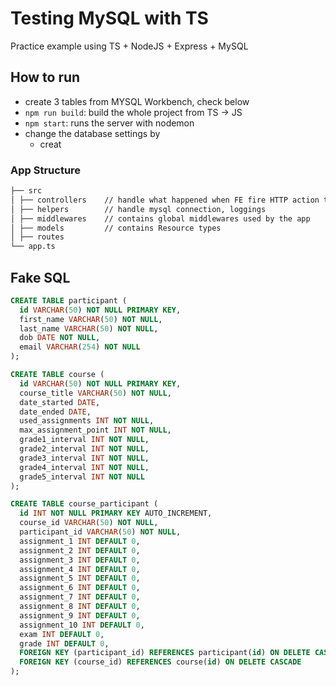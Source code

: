 # Testing MySQL with TS

Practice example using TS + NodeJS + Express + MySQL

## How to run

- create 3 tables from MYSQL Workbench, check below
- `npm run build`: build the whole project from TS -> JS
- `npm start`: runs the server with nodemon
- change the database settings by
  - creat

### App Structure

```Markdown
├── src
│ ├── controllers    // handle what happened when FE fire HTTP action to specific endpoints
│ ├── helpers        // handle mysql connection, loggings
│ ├── middlewares    // contains global middlewares used by the app
│ ├── models         // contains Resource types
│ ├── routes
└── app.ts
```

## Fake SQL

```SQL
CREATE TABLE participant (
  id VARCHAR(50) NOT NULL PRIMARY KEY,
  first_name VARCHAR(50) NOT NULL,
  last_name VARCHAR(50) NOT NULL,
  dob DATE NOT NULL,
  email VARCHAR(254) NOT NULL
);

CREATE TABLE course (
  id VARCHAR(50) NOT NULL PRIMARY KEY,
  course_title VARCHAR(50) NOT NULL,
  date_started DATE,
  date_ended DATE,
  used_assignments INT NOT NULL,
  max_assignment_point INT NOT NULL,
  grade1_interval INT NOT NULL,
  grade2_interval INT NOT NULL,
  grade3_interval INT NOT NULL,
  grade4_interval INT NOT NULL,
  grade5_interval INT NOT NULL
);

CREATE TABLE course_participant (
  id INT NOT NULL PRIMARY KEY AUTO_INCREMENT,
  course_id VARCHAR(50) NOT NULL,
  participant_id VARCHAR(50) NOT NULL,
  assignment_1 INT DEFAULT 0,
  assignment_2 INT DEFAULT 0,
  assignment_3 INT DEFAULT 0,
  assignment_4 INT DEFAULT 0,
  assignment_5 INT DEFAULT 0,
  assignment_6 INT DEFAULT 0,
  assignment_7 INT DEFAULT 0,
  assignment_8 INT DEFAULT 0,
  assignment_9 INT DEFAULT 0,
  assignment_10 INT DEFAULT 0,
  exam INT DEFAULT 0,
  grade INT DEFAULT 0,
  FOREIGN KEY (participant_id) REFERENCES participant(id) ON DELETE CASCADE,
  FOREIGN KEY (course_id) REFERENCES course(id) ON DELETE CASCADE
);
```
